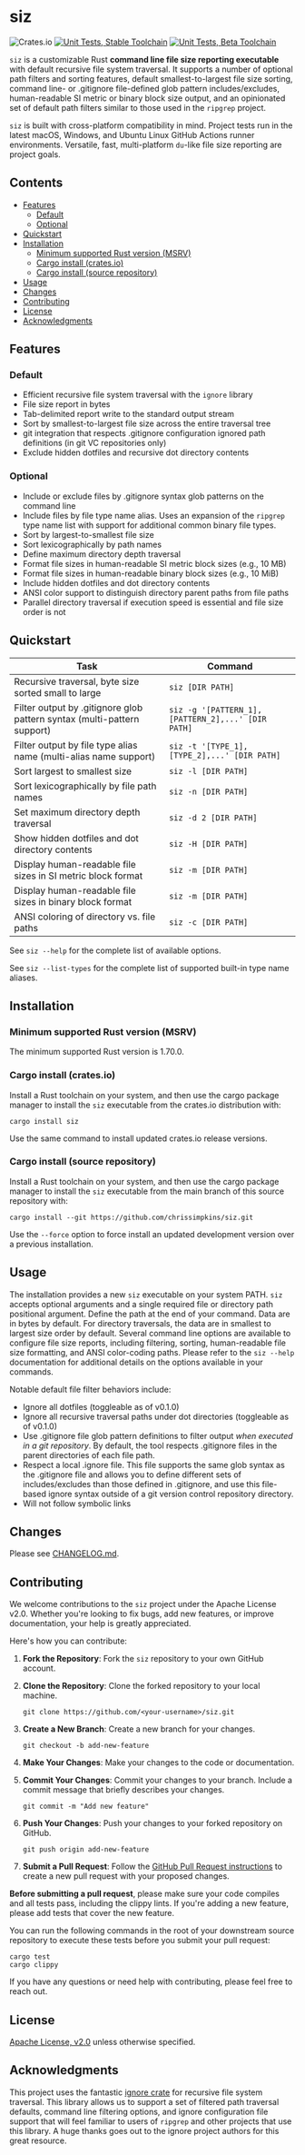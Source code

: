# siz

![Crates.io](https://img.shields.io/crates/v/siz)
[![Unit Tests, Stable Toolchain](https://github.com/chrissimpkins/siz/actions/workflows/stable-unittests.yml/badge.svg)](https://github.com/chrissimpkins/siz/actions/workflows/stable-unittests.yml)
[![Unit Tests, Beta Toolchain](https://github.com/chrissimpkins/siz/actions/workflows/beta-unittests.yml/badge.svg)](https://github.com/chrissimpkins/siz/actions/workflows/beta-unittests.yml)

`siz` is a customizable Rust **command line file size reporting executable** with default recursive file system traversal. It supports a number of optional path filters and sorting features, default smallest-to-largest file size sorting, command line- or .gitignore file-defined glob pattern includes/excludes, human-readable SI metric or binary block size output, and an opinionated set of default path filters similar to those used in the `ripgrep` project.

`siz` is built with cross-platform compatibility in mind.  Project tests run in the latest macOS, Windows, and Ubuntu Linux GitHub Actions runner environments. Versatile, fast, multi-platform `du`-like file size reporting are project goals.

## Contents

- [Features](#features)
  - [Default](#default)
  - [Optional](#optional)
- [Quickstart](#quickstart)
- [Installation](#installation)
  - [Minimum supported Rust version (MSRV)](#minimum-supported-rust-version-msrv)
  - [Cargo install (crates.io)](#cargo-install-cratesio)
  - [Cargo install (source repository)](#cargo-install-source-repository)
- [Usage](#usage)
- [Changes](#changes)
- [Contributing](#contributing)
- [License](#license)
- [Acknowledgments](#acknowledgments)

## Features

### Default

- Efficient recursive file system traversal with the `ignore` library
- File size report in bytes
- Tab-delimited report write to the standard output stream
- Sort by smallest-to-largest file size across the entire traversal tree
- git integration that respects .gitignore configuration ignored path definitions (in git VC repositories only)
- Exclude hidden dotfiles and recursive dot directory contents

### Optional

- Include or exclude files by .gitignore syntax glob patterns on the command line
- Include files by file type name alias. Uses an expansion of the `ripgrep` type name list with support for additional common binary file types.
- Sort by largest-to-smallest file size
- Sort lexicographically by path names
- Define maximum directory depth traversal
- Format file sizes in human-readable SI metric block sizes (e.g., 10 MB)
- Format file sizes in human-readable binary block sizes (e.g., 10 MiB)
- Include hidden dotfiles and dot directory contents
- ANSI color support to distinguish directory parent paths from file paths
- Parallel directory traversal if execution speed is essential and file size order is not

## Quickstart

| Task | Command |
|------|---------|
| Recursive traversal, byte size sorted small to large   | `siz [DIR PATH]` |
| Filter output by .gitignore glob pattern syntax (multi-pattern support)       | `siz -g '[PATTERN_1],[PATTERN_2],...' [DIR PATH]` |
| Filter output by file type alias name (multi-alias name support)               | `siz -t '[TYPE_1],[TYPE_2],...' [DIR PATH]` |
| Sort largest to smallest size                          | `siz -l [DIR PATH]`  |
| Sort lexicographically by file path names                 | `siz -n [DIR PATH]`  |
| Set maximum directory depth traversal                  | `siz -d 2 [DIR PATH]` |
| Show hidden dotfiles and dot directory contents        | `siz -H [DIR PATH]` |
| Display human-readable file sizes in SI metric block format  | `siz -m [DIR PATH]` |
| Display human-readable file sizes in binary block format  | `siz -m [DIR PATH]` |
| ANSI coloring of directory vs. file paths              | `siz -c [DIR PATH]`   |

See `siz --help` for the complete list of available options.

See `siz --list-types` for the complete list of supported built-in type name aliases.

## Installation

### Minimum supported Rust version (MSRV)

The minimum supported Rust version is 1.70.0.

### Cargo install (crates.io)

Install a Rust toolchain on your system, and then use the cargo package manager to install the `siz` executable from the crates.io distribution with:

```
cargo install siz
```

Use the same command to install updated crates.io release versions.

### Cargo install (source repository)

Install a Rust toolchain on your system, and then use the cargo package manager to install the `siz` executable from the main branch of this source repository with:

```
cargo install --git https://github.com/chrissimpkins/siz.git
```

Use the `--force` option to force install an updated development version over a previous installation.

## Usage

The installation provides a new `siz` executable on your system PATH.  `siz` accepts optional arguments and a single required file or directory path positional argument. Define the path at the end of your command. Data are in bytes by default. For directory traversals, the data are in smallest to largest size order by default. Several command line options are available to configure file size reports, including filtering, sorting, human-readable file size formatting, and ANSI color-coding paths. Please refer to the `siz --help` documentation for additional details on the options available in your commands.

Notable default file filter behaviors include:

- Ignore all dotfiles (toggleable as of v0.1.0)
- Ignore all recursive traversal paths under dot directories (toggleable as of v0.1.0)
- Use .gitignore file glob pattern definitions to filter output *when executed in a git repository*. By default, the tool respects .gitignore files in the parent directories of each file path.
- Respect a local .ignore file. This file supports the same glob syntax as the .gitignore file and allows you to define different sets of includes/excludes than those defined in .gitignore, and use this file-based ignore syntax outside of a git version control repository directory.
- Will not follow symbolic links

## Changes

Please see [CHANGELOG.md](CHANGELOG.md).

## Contributing

We welcome contributions to the `siz` project under the Apache License v2.0. Whether you're looking to fix bugs, add new features, or improve documentation, your help is greatly appreciated. 

Here's how you can contribute:

1. **Fork the Repository**: Fork the `siz` repository to your own GitHub account.

2. **Clone the Repository**: Clone the forked repository to your local machine.

    ```text
    git clone https://github.com/<your-username>/siz.git
    ```

3. **Create a New Branch**: Create a new branch for your changes.

    ```text
    git checkout -b add-new-feature
    ```

4. **Make Your Changes**: Make your changes to the code or documentation.

5. **Commit Your Changes**: Commit your changes to your branch. Include a commit message that briefly describes your changes.

    ```text
    git commit -m "Add new feature"
    ```

6. **Push Your Changes**: Push your changes to your forked repository on GitHub.

    ```text
    git push origin add-new-feature
    ```

7. **Submit a Pull Request**: Follow the [GitHub Pull Request instructions](https://docs.github.com/en/pull-requests/collaborating-with-pull-requests/proposing-changes-to-your-work-with-pull-requests/creating-a-pull-request) to create a new pull request with your proposed changes.

**Before submitting a pull request**, please make sure your code compiles and all tests pass, including the clippy lints. If you're adding a new feature, please add tests that cover the new feature.

You can run the following commands in the root of your downstream source repository to execute these tests before you submit your pull request:

```text
cargo test
cargo clippy
```

If you have any questions or need help with contributing, please feel free to reach out.

## License

[Apache License, v2.0](LICENSE) unless otherwise specified.

## Acknowledgments

This project uses the fantastic [ignore crate](https://github.com/BurntSushi/ripgrep/tree/master/crates/ignore) for recursive file system traversal. This library allows us to support a set of filtered path traversal defaults, command line filtering options, and ignore configuration file support that will feel familiar to users of `ripgrep` and other projects that use this library.  A huge thanks goes out to the ignore project authors for this great resource.
